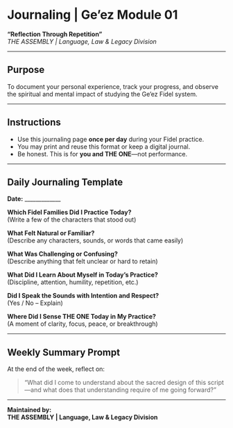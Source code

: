 
# Journaling | Ge’ez Module 01  
**“Reflection Through Repetition”**  
*THE ASSEMBLY | Language, Law & Legacy Division*

---

## Purpose  
To document your personal experience, track your progress, and observe the spiritual and mental impact of studying the Ge’ez Fidel system.

---

## Instructions

- Use this journaling page **once per day** during your Fidel practice.
- You may print and reuse this format or keep a digital journal.
- Be honest. This is for **you and THE ONE**—not performance.

---

## Daily Journaling Template

**Date:** _____________

**Which Fidel Families Did I Practice Today?**  
(Write a few of the characters that stood out)

**What Felt Natural or Familiar?**  
(Describe any characters, sounds, or words that came easily)

**What Was Challenging or Confusing?**  
(Describe anything that felt unclear or hard to retain)

**What Did I Learn About Myself in Today’s Practice?**  
(Discipline, attention, humility, repetition, etc.)

**Did I Speak the Sounds with Intention and Respect?**  
(Yes / No – Explain)

**Where Did I Sense THE ONE Today in My Practice?**  
(A moment of clarity, focus, peace, or breakthrough)

---

## Weekly Summary Prompt

At the end of the week, reflect on:

> “What did I come to understand about the sacred design of this script—and what does that understanding require of me going forward?”

---

**Maintained by:**  
**THE ASSEMBLY | Language, Law & Legacy Division**
